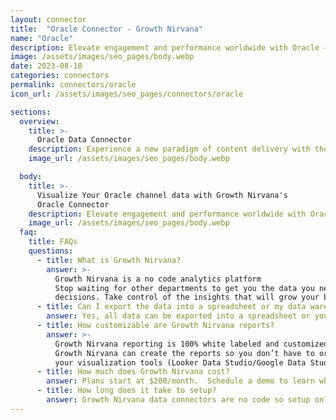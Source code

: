 ```yaml
---
layout: connector
title:  "Oracle Connector - Growth Nirvana"
name: "Oracle"
description: Elevate engagement and performance worldwide with Oracle – your gateway to global content delivery for data, videos, applications, and APIs.
image: /assets/images/seo_pages/body.webp
date: 2023-08-18
categories: connectors
permalink: connectors/oracle
icon_url: /assets/images/seo_pages/connectors/oracle

sections:
  overview:
    title: >-
      Oracle Data Connector
    description: Experience a new paradigm of content delivery with the Oracle connector. Seamlessly distribute data, captivating videos, dynamic applications, and APIs to your audience across the world. Harness the power of Oracle's cutting-edge global edge locations for unparalleled low-latency access and lightning-fast transfer speeds. Elevate user engagement, boost performance, and ensure security, all with Oracle.
    image_url: /assets/images/seo_pages/body.webp

  body:
    title: >-
      Visualize Your Oracle channel data with Growth Nirvana's
      Oracle Connector
    description: Elevate engagement and performance worldwide with Oracle – your gateway to global content delivery for data, videos, applications, and APIs.
    image_url: /assets/images/seo_pages/body.webp
  faq:
    title: FAQs
    questions:
      - title: What is Growth Nirvana?
        answer: >-
          Growth Nirvana is a no code analytics platform 
          Stop waiting for other departments to get you the data you need to make critical business 
          decisions. Take control of the insights that will grow your business.
      - title: Can I export the data into a spreadsheet or my data warehouse?
        answer: Yes, all data can be exported into a spreadsheet or your data warehouse (Google BigQuery, AWS, Snowflake, Azure, etc)
      - title: How customizable are Growth Nirvana reports?
        answer: >-
          Growth Nirvana reporting is 100% white labeled and customized to your specifications.
          Growth Nirvana can create the reports so you don’t have to or you can connect
          your visualization tools (Looker Data Studio/Google Data Studio, Tableau, PowerBI, etc) to Growth Nirvana.
      - title: How much does Growth Nirvana cost?
        answer: Plans start at $200/month.  Schedule a demo to learn what plan is best for you.
      - title: How long does it take to setup?
        answer: Growth Nirvana data connectors are no code so setup only requires a few clicks.
---
```

